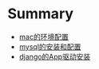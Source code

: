 # Summary

* [mac的环境配置](README.md)
* [mysql的安装和配置](chapter1.md)
* [django的App驱动安装](djangode-app-qu-dong-an-zhuang.md)

